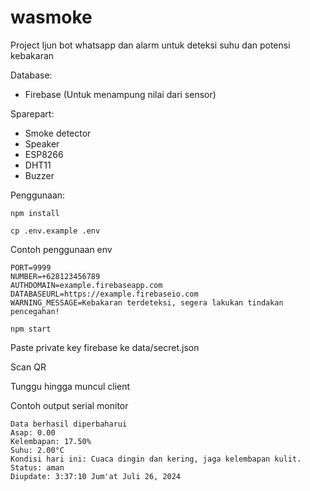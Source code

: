# wasmoke
Project Ijun bot whatsapp dan alarm untuk deteksi suhu dan potensi kebakaran

Database:
- Firebase (Untuk menampung nilai dari sensor)

Sparepart:
- Smoke detector
- Speaker
- ESP8266
- DHT11
- Buzzer

Penggunaan:

```
npm install
```

```
cp .env.example .env
```

Contoh penggunaan env
```
PORT=9999
NUMBER=+628123456789
AUTHDOMAIN=example.firebaseapp.com
DATABASEURL=https://example.firebaseio.com
WARNING_MESSAGE=Kebakaran terdeteksi, segera lakukan tindakan pencegahan!
```

```
npm start
```

Paste private key firebase ke data/secret.json

Scan QR

Tunggu hingga muncul client

Contoh output serial monitor
```
Data berhasil diperbaharui
Asap: 0.00
Kelembapan: 17.50%
Suhu: 2.00°C
Kondisi hari ini: Cuaca dingin dan kering, jaga kelembapan kulit.
Status: aman
Diupdate: 3:37:10 Jum'at Juli 26, 2024
```
